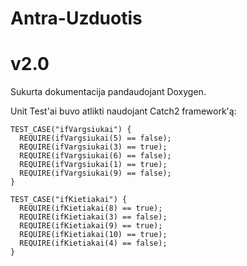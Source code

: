 # Antra-Uzduotis

# v2.0
Sukurta dokumentacija pandaudojant Doxygen.

Unit Test'ai buvo atlikti naudojant Catch2 framework'ą:
```
TEST_CASE("ifVargsiukai") {
  REQUIRE(ifVargsiukai(5) == false);
  REQUIRE(ifVargsiukai(3) == true);
  REQUIRE(ifVargsiukai(6) == false);
  REQUIRE(ifVargsiukai(1) == true);
  REQUIRE(ifVargsiukai(9) == false);
}

TEST_CASE("ifKietiakai") {
  REQUIRE(ifKietiakai(8) == true);
  REQUIRE(ifKietiakai(3) == false);
  REQUIRE(ifKietiakai(9) == true);
  REQUIRE(ifKietiakai(10) == true);
  REQUIRE(ifKietiakai(4) == false);
}
```

